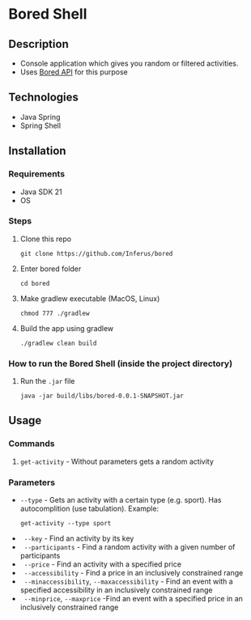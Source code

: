 # Bored Shell

## Description

- Console application which gives you random or filtered activities.
- Uses [Bored API](https://www.boredapi.com/) for this purpose

## Technologies

- Java Spring
- Spring Shell

## Installation

### Requirements

- Java SDK 21
- OS

### Steps

1. Clone this repo
   ```
   git clone https://github.com/Inferus/bored
   ```
2. Enter bored folder
   ```
   cd bored
   ```
3. Make gradlew executable (MacOS, Linux)
   ```
   chmod 777 ./gradlew
   ```
4. Build the app using gradlew
   ```
   ./gradlew clean build
   ```

### How to run the Bored Shell (inside the project directory)

1. Run the `.jar` file
   ```
   java -jar build/libs/bored-0.0.1-SNAPSHOT.jar
   ```

## Usage

### Commands

1. `get-activity` - Without parameters gets a random activity

### Parameters

- `--type` - Gets an activity with a certain type (e.g. sport). Has autocomplition (use tabulation).
  Example:
  ```
  get-activity --type sport
  ```
- ` --key` - Find an activity by its key
- ` --participants` - Find a random activity with a given number of participants
- ` --price` - Find an activity with a specified price
- ` --accessibility` - Find a price in an inclusively constrained range
- ` --minaccessibility`, `--maxaccessibility` - Find an event with a specified accessibility in an inclusively constrained range
- ` --minprice`, `--maxprice` -Find an event with a specified price in an inclusively constrained range
